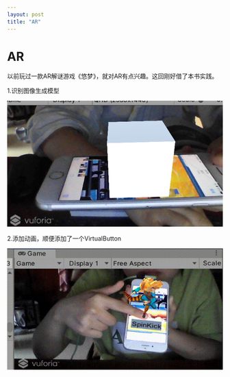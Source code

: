 ```yaml
---
layout: post
title: "AR"
---
```


# AR

以前玩过一款AR解谜游戏《悠梦》，就对AR有点兴趣。这回刚好借了本书实践。

1.识别图像生成模型

![](..\video_and_gif\AR.jpg)

2.添加动画，顺便添加了一个VirtualButton

![](..\video_and_gif\AR_VirtualButton.gif)
